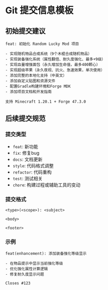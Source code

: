 # Git 提交信息模板

## 初始提交建议

```
feat: 初始化 Random Lucky Mod 项目

- 实现随机物品合成系统（9个木棍合成随机物品）
- 实现装备强化系统（属性翻倍、耐久度强化、最多+9级）
- 实现血量增强面包（永久增加生命值，最多400颗心）
- 实现超级苹果（永久夜视、抗火、急速效果，单次使用）
- 添加完整的本地化支持（中英文）
- 添加自定义贴图和资源文件
- 配置Gradle构建环境和Forge MDK
- 添加项目文档和开发指南

支持 Minecraft 1.20.1 + Forge 47.3.0
```

## 后续提交规范

### 提交类型
- `feat`: 新功能
- `fix`: 修复bug
- `docs`: 文档更新
- `style`: 代码格式调整
- `refactor`: 代码重构
- `test`: 测试相关
- `chore`: 构建过程或辅助工具的变动

### 提交格式
```
<type>(<scope>): <subject>

<body>

<footer>
```

### 示例
```
feat(enhancement): 添加装备强化等级显示

- 在物品提示中显示当前强化等级
- 优化强化属性计算逻辑
- 修复耐久度显示问题

Closes #123
```